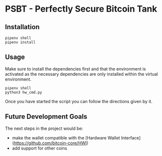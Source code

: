 # PSBT - Perfectly Secure Bitcoin Tank
## Installation
    pipenv shell
    pipenv install
  
## Usage
Make sure to install the dependencies first and that the environment is activated as the necessary dependencies are only installed within the virtual environment.

    pipenv shell
    python3 hw_cmd.py
    
Once you have started the script you can follow the directions given by it.

## Future Development Goals
The next steps in the project would be:
 - make the wallet compatible with the [Hardware Wallet Interface] (https://github.com/bitcoin-core/HWI)
 - add support for other coins

